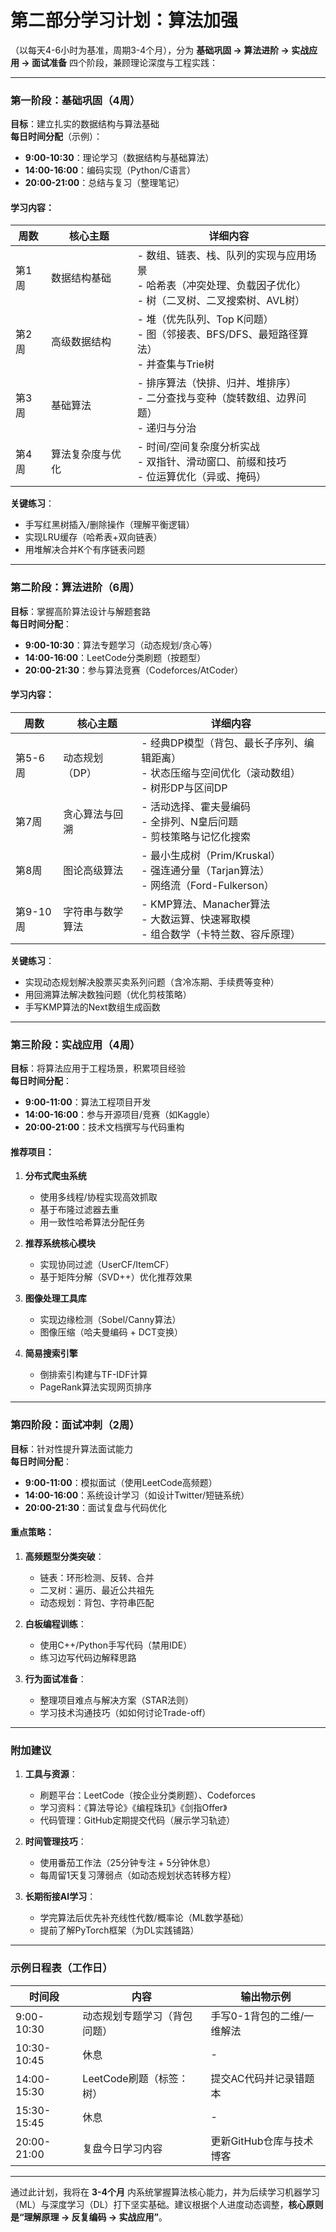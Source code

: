 # 第二部分学习计划：算法加强
  （以每天4-6小时为基准，周期3-4个月），分为 **基础巩固 → 算法进阶 → 实战应用 → 面试准备** 四个阶段，兼顾理论深度与工程实践：

---

### **第一阶段：基础巩固（4周）**
**目标**：建立扎实的数据结构与算法基础  
**每日时间分配**（示例）：
- **9:00-10:30**：理论学习（数据结构与基础算法）  
- **14:00-16:00**：编码实现（Python/C语言）  
- **20:00-21:00**：总结与复习（整理笔记）  

#### **学习内容**：
| **周数** | **核心主题**               | **详细内容**                                                                 |
|----------|----------------------------|-----------------------------------------------------------------------------|
| 第1周    | 数据结构基础               | - 数组、链表、栈、队列的实现与应用场景<br>- 哈希表（冲突处理、负载因子优化）<br>- 树（二叉树、二叉搜索树、AVL树） |
| 第2周    | 高级数据结构               | - 堆（优先队列、Top K问题）<br>- 图（邻接表、BFS/DFS、最短路径算法）<br>- 并查集与Trie树 |
| 第3周    | 基础算法                   | - 排序算法（快排、归并、堆排序）<br>- 二分查找与变种（旋转数组、边界问题）<br>- 递归与分治 |
| 第4周    | 算法复杂度与优化           | - 时间/空间复杂度分析实战<br>- 双指针、滑动窗口、前缀和技巧<br>- 位运算优化（异或、掩码） |

**关键练习**：  
- 手写红黑树插入/删除操作（理解平衡逻辑）  
- 实现LRU缓存（哈希表+双向链表）  
- 用堆解决合并K个有序链表问题  

---

### **第二阶段：算法进阶（6周）**
**目标**：掌握高阶算法设计与解题套路  
**每日时间分配**：
- **9:00-10:30**：算法专题学习（动态规划/贪心等）  
- **14:00-16:00**：LeetCode分类刷题（按题型）  
- **20:00-21:30**：参与算法竞赛（Codeforces/AtCoder）  

#### **学习内容**：
| **周数** | **核心主题**               | **详细内容**                                                                 |
|----------|----------------------------|-----------------------------------------------------------------------------|
| 第5-6周  | 动态规划（DP）             | - 经典DP模型（背包、最长子序列、编辑距离）<br>- 状态压缩与空间优化（滚动数组）<br>- 树形DP与区间DP |
| 第7周    | 贪心算法与回溯             | - 活动选择、霍夫曼编码<br>- 全排列、N皇后问题<br>- 剪枝策略与记忆化搜索          |
| 第8周    | 图论高级算法               | - 最小生成树（Prim/Kruskal）<br>- 强连通分量（Tarjan算法）<br>- 网络流（Ford-Fulkerson） |
| 第9-10周 | 字符串与数学算法           | - KMP算法、Manacher算法<br>- 大数运算、快速幂取模<br>- 组合数学（卡特兰数、容斥原理） |

**关键练习**：  
- 实现动态规划解决股票买卖系列问题（含冷冻期、手续费等变种）  
- 用回溯算法解决数独问题（优化剪枝策略）  
- 手写KMP算法的Next数组生成函数  

---

### **第三阶段：实战应用（4周）**
**目标**：将算法应用于工程场景，积累项目经验  
**每日时间分配**：
- **9:00-11:00**：算法工程项目开发  
- **14:00-16:00**：参与开源项目/竞赛（如Kaggle）  
- **20:00-21:00**：技术文档撰写与代码重构  

#### **推荐项目**：
1. **分布式爬虫系统**  
   - 使用多线程/协程实现高效抓取  
   - 基于布隆过滤器去重  
   - 用一致性哈希算法分配任务  

2. **推荐系统核心模块**  
   - 实现协同过滤（UserCF/ItemCF）  
   - 基于矩阵分解（SVD++）优化推荐效果  

3. **图像处理工具库**  
   - 实现边缘检测（Sobel/Canny算法）  
   - 图像压缩（哈夫曼编码 + DCT变换）  

4. **简易搜索引擎**  
   - 倒排索引构建与TF-IDF计算  
   - PageRank算法实现网页排序  

---

### **第四阶段：面试冲刺（2周）**
**目标**：针对性提升算法面试能力  
**每日时间分配**：
- **9:00-11:00**：模拟面试（使用LeetCode高频题）  
- **14:00-16:00**：系统设计学习（如设计Twitter/短链系统）  
- **20:00-21:30**：面试复盘与代码优化  

#### **重点策略**：
1. **高频题型分类突破**：  
   - 链表：环形检测、反转、合并  
   - 二叉树：遍历、最近公共祖先  
   - 动态规划：背包、字符串匹配  

2. **白板编程训练**：  
   - 使用C++/Python手写代码（禁用IDE）  
   - 练习边写代码边解释思路  

3. **行为面试准备**：  
   - 整理项目难点与解决方案（STAR法则）  
   - 学习技术沟通技巧（如如何讨论Trade-off）  

---

### **附加建议**
1. **工具与资源**：  
   - 刷题平台：LeetCode（按企业分类刷题）、Codeforces  
   - 学习资料：《算法导论》《编程珠玑》《剑指Offer》  
   - 代码管理：GitHub定期提交代码（展示学习轨迹）  

2. **时间管理技巧**：  
   - 使用番茄工作法（25分钟专注 + 5分钟休息）  
   - 每周留1天复习薄弱点（如动态规划状态转移方程）  

3. **长期衔接AI学习**：  
   - 学完算法后优先补充线性代数/概率论（ML数学基础）  
   - 提前了解PyTorch框架（为DL实践铺路）  

---

### **示例日程表（工作日）**
| 时间段       | 内容                         | 输出物示例                   |
|--------------|------------------------------|------------------------------|
| 9:00-10:30   | 动态规划专题学习（背包问题） | 手写0-1背包的二维/一维解法   |
| 10:30-10:45  | 休息                         | -                            |
| 14:00-15:30  | LeetCode刷题（标签：树）     | 提交AC代码并记录错题本       |
| 15:30-15:45  | 休息                         | -                            |
| 20:00-21:00  | 复盘今日学习内容             | 更新GitHub仓库与技术博客     |

---

通过此计划，我将在 **3-4个月** 内系统掌握算法核心能力，并为后续学习机器学习（ML）与深度学习（DL）打下坚实基础。建议根据个人进度动态调整，**核心原则是“理解原理 → 反复编码 → 实战应用”**。
